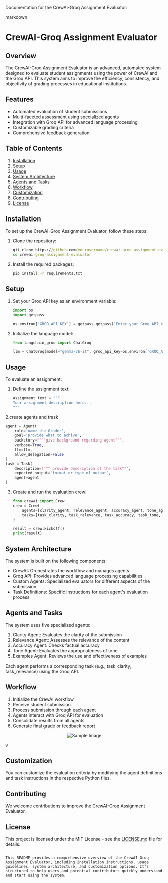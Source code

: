 Documentation for the CrewAI-Groq Assignment Evaluator:

markdown
# CrewAI-Groq Assignment Evaluator

## Overview

The CrewAI-Groq Assignment Evaluator is an advanced, automated system designed to evaluate student assignments using the power of CrewAI and the Groq API. This system aims to improve the efficiency, consistency, and objectivity of grading processes in educational institutions.

## Features

- Automated evaluation of student submissions
- Multi-faceted assessment using specialized agents
- Integration with Groq API for advanced language processing
- Customizable grading criteria
- Comprehensive feedback generation

## Table of Contents

1. [Installation](#installation)
2. [Setup](#setup)
3. [Usage](#usage)
4. [System Architecture](#system-architecture)
5. [Agents and Tasks](#agents-and-tasks)
6. [Workflow](#workflow)
7. [Customization](#customization)
8. [Contributing](#contributing)
9.  [License](#license)


## Installation

To set up the CrewAI-Groq Assignment Evaluator, follow these steps:

1. Clone the repository:
   ```cmd
   git clone https://github.com/yourusername/crewai-groq-assignment-evaluator.git
   cd crewai-groq-assignment-evaluator
   ```

2. Install the required packages:
   ```cmd
   pip install -r requirements.txt
   ```

## Setup

1. Set your Groq API key as an environment variable:
   ```python
   import os
   import getpass

   os.environ['GROQ_API_KEY'] = getpass.getpass('Enter your Groq API key: ')
   ```

2. Initialize the language model:
   ```python
   from langchain_groq import ChatGroq

   llm = ChatGroq(model="gemma-7b-it", groq_api_key=os.environ['GROQ_API_KEY'])
   ```

## Usage

To evaluate an assignment:

1. Define the assignment text:
   ```python
   assignment_text = """
   Your assignment description here...
   """
   ```
2.create  agents and trask 
```python
agent = Agent(
    role='name the Grader',
    goal='provide what to achive',
    backstory=f"""give background regarding agent""",
    verbose=True,
    llm=llm,
    allow_delegation=False
)
task = Task(
    description=f""" provide description of the task""",
    expected_output="format or type of output",
    agent=agent
)
```
3. Create and run the evaluation crew:
   ```python
   from crewai import Crew
   crew = Crew(
       agents=[clarity_agent, relevance_agent, accuracy_agent, tone_agent, examples_agent],
       tasks=[task_clarity, task_relevance, task_accuracy, task_tone, task_examples]
   )

   result = crew.kickoff()
   print(result)
   ```

## System Architecture

The system is built on the following components:

- CrewAI: Orchestrates the workflow and manages agents
- Groq API: Provides advanced language processing capabilities
- Custom Agents: Specialized evaluators for different aspects of the submission
- Task Definitions: Specific instructions for each agent's evaluation process

## Agents and Tasks

The system uses five specialized agents:

1. Clarity Agent: Evaluates the clarity of the submission
2. Relevance Agent: Assesses the relevance of the content
3. Accuracy Agent: Checks factual accuracy
4. Tone Agent: Evaluates the appropriateness of tone
5. Examples Agent: Reviews the use and effectiveness of examples

Each agent performs a corresponding task (e.g., task_clarity, task_relevance) using the Groq API.

## Workflow

1. Initialize the CrewAI workflow
2. Receive student submission
3. Process submission through each agent
4. Agents interact with Groq API for evaluation
5. Consolidate results from all agents
6. Generate final grade or feedback report

<p align="center">
  <img src="https://drive.google.com/uc?id=1XiM7PaQgfRomqpQ3QDWkrmRaRBW65U5D" alt="Sample Image"/>
</p>v

## Customization

You can customize the evaluation criteria by modifying the agent definitions and task instructions in the respective Python files.


## Contributing

We welcome contributions to improve the CrewAI-Groq Assignment Evaluator. 

## License

This project is licensed under the MIT License - see the [LICENSE.md](LICENSE.md) file for details.
```

This README provides a comprehensive overview of the CrewAI-Groq Assignment Evaluator, including installation instructions, usage guidelines, system architecture, and customization options. It's structured to help users and potential contributors quickly understand and start using the system.

